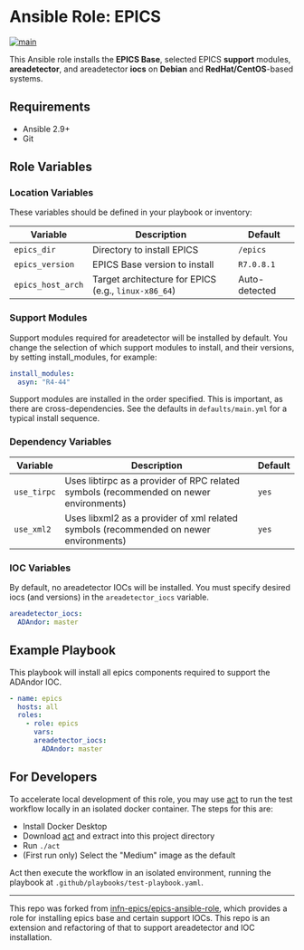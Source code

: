# Ansible Role: EPICS

[![main](https://github.com/lbl-camera/epics-ansible-role/actions/workflows/main.yml/badge.svg)](https://github.com/lbl-camera/epics-ansible-role/actions/workflows/main.yml)

This Ansible role installs the **EPICS Base**, selected EPICS **support** modules, **areadetector**, and areadetector **iocs** on **Debian** and **RedHat/CentOS**-based systems.

## Requirements

- Ansible 2.9+
- Git

## Role Variables

### Location Variables
These variables should be defined in your playbook or inventory:

| Variable          | Description                                          | Default       |
|-------------------|------------------------------------------------------|---------------|
| `epics_dir`       | Directory to install EPICS                           | `/epics`      |
| `epics_version`   | EPICS Base version to install                        | `R7.0.8.1`    |
| `epics_host_arch` | Target architecture for EPICS (e.g., `linux-x86_64`) | Auto-detected |

### Support Modules

Support modules required for areadetector will be installed by default. You change the selection of which support 
modules to install, and their versions, by setting install_modules, for example:

```yaml
install_modules:
  asyn: "R4-44"
```

Support modules are installed in the order specified. This is important, as there are cross-dependencies. See the
defaults in `defaults/main.yml` for a typical install sequence.

### Dependency Variables

| Variable    | Description                                                                            | Default |
|-------------|----------------------------------------------------------------------------------------|---------|
| `use_tirpc` | Uses libtirpc as a provider of RPC related symbols (recommended on newer environments) | `yes`   |
| `use_xml2`  | Uses libxml2 as a provider of xml related symbols (recommended on newer environments)  | `yes`   |

### IOC Variables

By default, no areadetector IOCs will be installed. You must specify desired iocs (and versions) in the 
`areadetector_iocs` variable.

```yaml
areadetector_iocs:
  ADAndor: master
```


## Example Playbook

This playbook will install all epics components required to support the ADAndor IOC.

```yaml
- name: epics
  hosts: all
  roles:
    - role: epics
      vars:
      areadetector_iocs:
        ADAndor: master
```

## For Developers
To accelerate local development of this role, you may use [act](https://github.com/nektos/act) to run the test workflow locally in an
isolated docker container. The steps for this are:

- Install Docker Desktop
- Download [act](https://github.com/nektos/act) and extract into this project directory
- Run `./act`
- (First run only) Select the "Medium" image as the default

Act then execute the workflow in an isolated environment, running the playbook at `.github/playbooks/test-playbook.yaml`.

---
This repo was forked from [infn-epics/epics-ansible-role](https://baltig.infn.it/infn-epics/epics-ansible-role/-/tree/main),
which provides a role for installing epics base and certain support IOCs. This repo is an extension and refactoring of
that to support areadetector and IOC installation.
